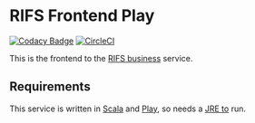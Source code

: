 
# RIFS Frontend Play

[![Codacy Badge](https://api.codacy.com/project/badge/Grade/2adc6d84a6b54a5c8cbae30b36fce922)](https://www.codacy.com/app/doug/rifs-frontend-play?utm_source=github.com&amp;utm_medium=referral&amp;utm_content=UKGovernmentBEIS/rifs-frontend-play&amp;utm_campaign=Badge_Grade)
[![CircleCI](https://circleci.com/gh/UKGovernmentBEIS/rifs-frontend-play.svg?style=svg)](https://circleci.com/gh/UKGovernmentBEIS/rifs-frontend-play)

This is the frontend to the [RIFS business](https://github.com/UKGovernmentBEIS/rifs-business) service.

## Requirements

This service is written in [Scala](http://www.scala-lang.org/) and [Play](http://playframework.com/), so needs 
a [JRE to](http://www.oracle.com/technetwork/java/javase/overview/index.html) run.
